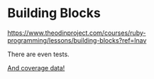 # Building Blocks

https://www.theodinproject.com/courses/ruby-programming/lessons/building-blocks?ref=lnav

There are even tests.

[And coverage data!](./coverage.html)